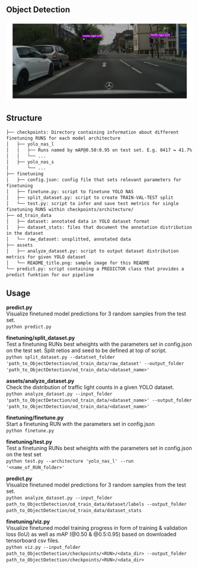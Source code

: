 <!-- ABOUT THE PROJECT -->
## Object Detection

![the picture](assets/READMEtitle.png)


<!-- Structure -->
## Structure
``` 
├── checkpoints: Directory containing information about different finetuning RUNS for each model architecture   
│   ├── yolo_nas_l   
│   │   ├── Runs named by mAP@0.50:0.95 on test set. E.g. 0417 = 41.7%   
│   │   └── ...   
│   ├── yolo_nas_s   
│       └── ...   
├── finetuning   
│   ├── config.json: config file that sets relevant parameters for finetuning   
│   ├── finetune.py: script to finetune YOLO NAS   
│   ├── split_dataset.py: script to create TRAIN-VAL-TEST split   
│   └── test.py: script to infer and save test metrics for single finetuning RUNS within checkpoints/architecture/   
├── od_train_data   
│   ├── dataset: annotated data in YOLO dataset format   
│   ├── dataset_stats: files that document the annotation distribution in the dataset   
│   └── raw_dataset: unsplitted, annotated data   
├── assets   
│   ├── analyze_dataset.py: script to output dataset distribution metrics for given YOLO dataset   
│   └── README_title.png: sample image for this README   
└── predict.py: script containing a PREDICTOR class that provides a predict funktion for our pipeline   
```

## Usage

**predict.py**    
Visualize finetuned model predictions for 3 random samples from the test set.   
```python predict.py```

**finetuning/split_dataset.py**    
Test a finetuning RUNs best wheights with the parameters set in config.json on the test set. Split retios and seed to be defined at top of script.    
```python split_dataset.py --datatset_folder 'path_to_ObjectDetection/od_train_data/raw_dataset' --output_folder 'path_to_ObjectDetection/od_train_data/<dataset_name>'```

**assets/analyze_dataset.py**    
Check the distribution of traffic light counts in a given YOLO dataset.   
```python analyze_dataset.py --input_folder 'path_to_ObjectDetection/od_train_data/<dataset_name>' --output_folder 'path_to_ObjectDetection/od_train_data/<dataset_name>'```

**finetuning/finetune.py**    
Start a finetuning RUN with the parameters set in config.json    
```python finetune.py```

**finetuning/test.py**   
Test a finetuning RUNs best wheights with the parameters set in config.json on the test set    
```python test.py --architecture 'yolo_nas_l' --run '<name_of_RUN_folder>'```

**predict.py**   
Visualize finetuned model predictions for 3 random samples from the test set.    
```python analyze_dataset.py --input_folder path_to_ObjectDetection/od_train_data/dataset/labels --output_folder path_to_ObjectDetection/od_train_data/dataset_stats```

**finetuning/viz.py**   
Visualize finetuned model training progress in form of training & validation loss (IoU) as well as mAP (@0.50 & @0.5:0.95) based on downloaded tensorboard csv files.    
```python viz.py --input_folder path_to_ObjectDetection/checkpoints/<RUN>/<data_dir> --output_folder path_to_ObjectDetection/checkpoints/<RUN>/<data_dir>```



